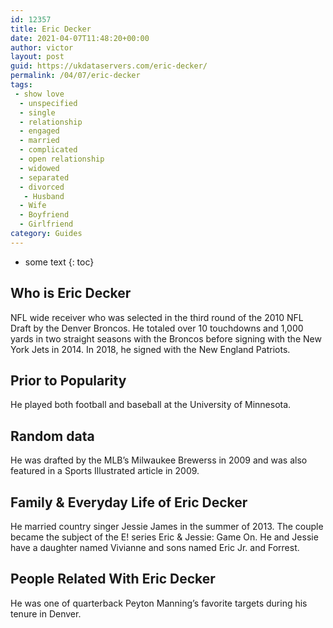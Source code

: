 ```yaml
---
id: 12357
title: Eric Decker
date: 2021-04-07T11:48:20+00:00
author: victor
layout: post
guid: https://ukdataservers.com/eric-decker/
permalink: /04/07/eric-decker
tags:
 - show love
  - unspecified
  - single
  - relationship
  - engaged
  - married
  - complicated
  - open relationship
  - widowed
  - separated
  - divorced
   - Husband
  - Wife
  - Boyfriend
  - Girlfriend
category: Guides
---
```


* some text
{: toc}


## Who is Eric Decker



NFL wide receiver who was selected in the third round of the 2010 NFL Draft by the Denver Broncos. He totaled over 10 touchdowns and 1,000 yards in two straight seasons with the Broncos before signing with the New York Jets in 2014. In 2018, he signed with the New England Patriots.

                
                
                
## Prior to Popularity



He played both football and baseball at the University of Minnesota.

                
                
                
## Random data



He was drafted by the MLB&#8217;s Milwaukee Brewerss in 2009 and was also featured in a Sports Illustrated article in 2009.

                
                
                
## Family & Everyday Life of Eric Decker



He married country singer Jessie James in the summer of 2013. The couple became the subject of the E! series Eric & Jessie: Game On. He and Jessie have a daughter named Vivianne and sons named Eric Jr. and Forrest.

                
                
                
## People Related With Eric Decker



He was one of quarterback Peyton Manning&#8217;s favorite targets during his tenure in Denver.

                
              
            
          
          
          